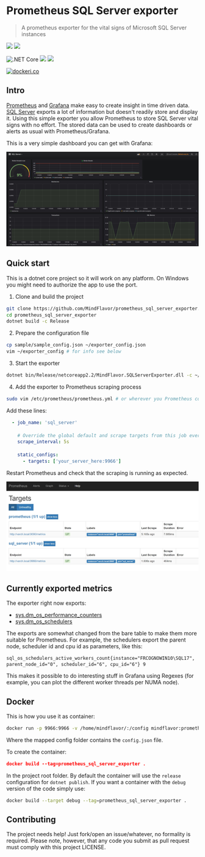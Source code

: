# Prometheus SQL Server exporter

> A prometheus exporter for the vital signs of Microsoft SQL Server instances

![](https://img.shields.io/github/license/mindflavor/prometheus_sql_server_exporter.svg)
![](https://img.shields.io/github/release/mindflavor/prometheus_sql_server_exporter.svg)

![.NET Core](https://github.com/MindFlavor/prometheus_sql_server_exporter/workflows/.NET%20Core/badge.svg?branch=master)
![](https://img.shields.io/github/commits-since/mindflavor/prometheus_sql_server_exporter/v1.0.0.svg)
![](https://img.shields.io/github/contributors/mindflavor/prometheus_sql_server_exporter.svg)

[![dockeri.co](https://dockeri.co/image/mindflavor/prometheus_sql_server_exporter)](https://hub.docker.com/r/mindflavor/prometheus_sql_server_exporter)



## Intro
[Prometheus](https://prometheus.io) and [Grafana](https://grafana.com) make easy to create insight in time driven data. [SQL Server](https://www.microsoft.com/en-us/sql-server/sql-server-2017) exports a lot of information but doesn't readily store and display it. Using this simple exporter you allow Prometheus to store SQL Server vital signs with no effort. The stored data can be used to create dashboards or alerts as usual with Prometheus/Grafana.

This is a very simple dashboard you can get with Grafana:

![](extra/snap00.jpg)

## Quick start

This is a dotnet core project so it will work on any platform. On Windows you might need to authorize the app to use the port.

1. Clone and build the project

```bash
git clone https://github.com/MindFlavor/prometheus_sql_server_exporter.git
cd prometheus_sql_server_exporter
dotnet build -c Release
```

2. Prepare the configuration file

```bash
cp sample/sample_config.json ~/exporter_config.json
vim ~/exporter_config # for info see below
```

3. Start the exporter

```bash
dotnet bin/Release/netcoreapp2.2/MindFlavor.SQLServerExporter.dll -c ~/exporter_config.json
```

4. Add the exporter to Prometheus scraping process

```bash
sudo vim /etc/prometheus/prometheus.yml # or wherever you Prometheus config file is
```

Add these lines: 

```yaml
  - job_name: 'sql_server'

    # Override the global default and scrape targets from this job every 5 seconds.
    scrape_interval: 5s

    static_configs:
      - targets: ['your_server_here:9966']
```

Restart Prometheus and check that the scraping is running as expected.

![](extra/prom00.jpg)

## Currently exported metrics

The exporter right now exports:

* [sys.dm_os_performance_counters](https://docs.microsoft.com/en-us/sql/relational-databases/system-dynamic-management-views/sys-dm-os-performance-counters-transact-sql)
* [sys.dm_os_schedulers](https://docs.microsoft.com/en-us/sql/relational-databases/system-dynamic-management-views/sys-dm-os-schedulers-transact-sql)

The exports are somewhat changed from the bare table to make them more suitable for Prometheus. For example, the schedulers export the parent node, scheduler id and cpu id as parameters, like this:

```
sql_os_schedulers_active_workers_count{instance="FRCOGNOWIN10\SQL17", parent_node_id="0", scheduler_id="6", cpu_id="6"} 9
```

This makes it possible to do interesting stuff in Grafana using Regexes (for example, you can plot the different worker threads per NUMA node).

## Docker

This is how you use it as container:

```bash
docker run -p 9966:9966 -v /home/mindflavor/:/config mindflavor:prometheus_sql_server_exporter
```

Where the mapped config folder contains the `config.json` file. 

To create the container:

```json
docker build --tag=prometheus_sql_server_exporter .
```

In the project root folder. By default the container will use the `release` configuration for `dotnet publish`. If you want a container with the `debug` version of the code simply use:

```bash
docker build --target debug --tag=prometheus_sql_server_exporter .
```

## Contributing

The project needs help! Just fork/open an issue/whatever, no formality is required. Please note, however, that any code you submit as pull request must comply with this project LICENSE.
